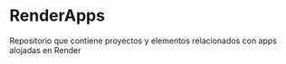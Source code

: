 # RenderApps
Repositorio que contiene proyectos y elementos relacionados con apps alojadas en Render
